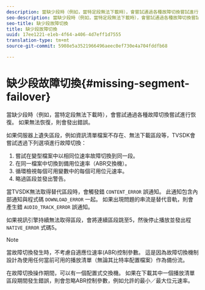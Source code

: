 ```yaml
---
description: 當缺少段時（例如，當特定段無法下載時），會嘗試通過各種故障切換嘗試進行恢復。 如果無法恢復，則會發出錯誤。
seo-description: 當缺少段時（例如，當特定段無法下載時），會嘗試通過各種故障切換嘗試進行恢復。 如果無法恢復，則會發出錯誤。
seo-title: 缺少段故障切換
title: 缺少段故障切換
uuid: 17ee1221-e1eb-4f64-a406-4d7eff1d7555
translation-type: tm+mt
source-git-commit: 5908e5a3521966496aeec0ef730e4a704fddfb68

---
```



# 缺少段故障切換{#missing-segment-failover}

當缺少段時（例如，當特定段無法下載時），會嘗試通過各種故障切換嘗試進行恢復。 如果無法恢復，則會發出錯誤。

如果伺服器上遺失區段，例如資訊清單檔案不存在、無法下載區段等，TVSDK會嘗試透過下列選項進行故障切換：

1. 嘗試在變型檔案中以相同位速率故障切換到同一段。
1. 在同一檔案中切換到備用位速率（ABR交換機）。
1. 循環檢視每個可用變數中的每個可用位元速率。
1. 略過區段並發出警告。

當TVSDK無法取得替代區段時，會觸發錯 `CONTENT_ERROR` 誤通知。 此通知包含內部通知與程式碼 `DOWNLOAD_ERROR` 一起。 如果出現問題的串流是替代音軌，則會產生錯 `AUDIO_TRACK_ERROR` 誤通知。

如果視訊引擎持續無法取得區段，會將連續區段跳至5，然後停止播放並發出程 `NATIVE_ERROR` 式碼5。

>[!NOTE]
>
>當故障切換發生時，不考慮自適應位速率(ABR)控制參數。 這是因為故障切換機制設計為使用任何當前可用的播放清單（無論其比特率配置檔案）作為備份流。
>
>在故障切換操作期間，可以有一個配置式交換機。 如果在下載其中一個播放清單區段期間發生錯誤，則會忽略ABR控制參數，例如允許的最小／最大位元速率。

